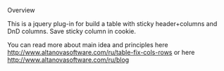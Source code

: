 Overview

This is a jquery plug-in for build a table with sticky header+columns and DnD columns. Save sticky column in cookie.

You can read more about main idea and principles here http://www.altanovasoftware.com/ru/table-fix-cols-rows or here http://www.altanovasoftware.com/ru/blog

